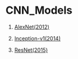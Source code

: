 # CNN_Models

1. [AlexNet(2012)](../../tree/master/AlexNet)

1. [Inception-v1(2014)](../../tree/master/Inception-v1)

1. [ResNet(2015)](../../tree/master/ResNet)